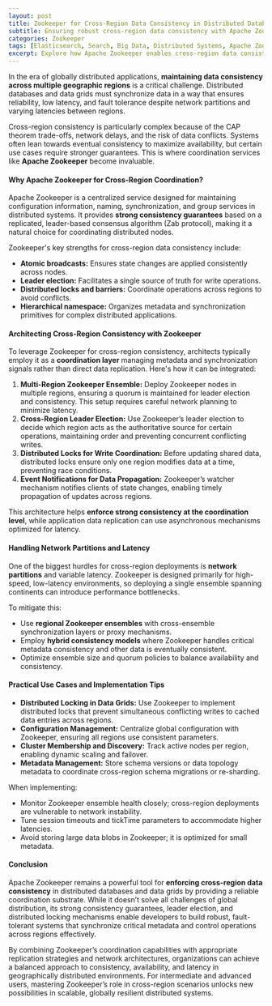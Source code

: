 ```yaml
---
layout: post
title: Zookeeper for Cross-Region Data Consistency in Distributed Databases and Data Grids
subtitle: Ensuring robust cross-region data consistency with Apache Zookeeper in modern distributed systems
categories: Zookeeper
tags: [Elasticsearch, Search, Big Data, Distributed Systems, Apache Zookeeper, Data Consistency, Data Grids]
excerpt: Explore how Apache Zookeeper enables cross-region data consistency in distributed databases and data grids, with in-depth technical insights for intermediate and advanced users.
---
```

In the era of globally distributed applications, **maintaining data consistency across multiple geographic regions** is a critical challenge. Distributed databases and data grids must synchronize data in a way that ensures reliability, low latency, and fault tolerance despite network partitions and varying latencies between regions.

Cross-region consistency is particularly complex because of the CAP theorem trade-offs, network delays, and the risk of data conflicts. Systems often lean towards eventual consistency to maximize availability, but certain use cases require stronger guarantees. This is where coordination services like **Apache Zookeeper** become invaluable.

#### Why Apache Zookeeper for Cross-Region Coordination?

Apache Zookeeper is a centralized service designed for maintaining configuration information, naming, synchronization, and group services in distributed systems. It provides **strong consistency guarantees** based on a replicated, leader-based consensus algorithm (Zab protocol), making it a natural choice for coordinating distributed nodes.

Zookeeper's key strengths for cross-region data consistency include:

- **Atomic broadcasts:** Ensures state changes are applied consistently across nodes.
- **Leader election:** Facilitates a single source of truth for write operations.
- **Distributed locks and barriers:** Coordinate operations across regions to avoid conflicts.
- **Hierarchical namespace:** Organizes metadata and synchronization primitives for complex distributed applications.

#### Architecting Cross-Region Consistency with Zookeeper

To leverage Zookeeper for cross-region consistency, architects typically employ it as a **coordination layer** managing metadata and synchronization signals rather than direct data replication. Here's how it can be integrated:

1. **Multi-Region Zookeeper Ensemble:** Deploy Zookeeper nodes in multiple regions, ensuring a quorum is maintained for leader election and consistency. This setup requires careful network planning to minimize latency.
2. **Cross-Region Leader Election:** Use Zookeeper’s leader election to decide which region acts as the authoritative source for certain operations, maintaining order and preventing concurrent conflicting writes.
3. **Distributed Locks for Write Coordination:** Before updating shared data, distributed locks ensure only one region modifies data at a time, preventing race conditions.
4. **Event Notifications for Data Propagation:** Zookeeper’s watcher mechanism notifies clients of state changes, enabling timely propagation of updates across regions.

This architecture helps **enforce strong consistency at the coordination level**, while application data replication can use asynchronous mechanisms optimized for latency.

#### Handling Network Partitions and Latency

One of the biggest hurdles for cross-region deployments is **network partitions** and variable latency. Zookeeper is designed primarily for high-speed, low-latency environments, so deploying a single ensemble spanning continents can introduce performance bottlenecks.

To mitigate this:

- Use **regional Zookeeper ensembles** with cross-ensemble synchronization layers or proxy mechanisms.
- Employ **hybrid consistency models** where Zookeeper handles critical metadata consistency and other data is eventually consistent.
- Optimize ensemble size and quorum policies to balance availability and consistency.

#### Practical Use Cases and Implementation Tips

- **Distributed Locking in Data Grids:** Use Zookeeper to implement distributed locks that prevent simultaneous conflicting writes to cached data entries across regions.
- **Configuration Management:** Centralize global configuration with Zookeeper, ensuring all regions use consistent parameters.
- **Cluster Membership and Discovery:** Track active nodes per region, enabling dynamic scaling and failover.
- **Metadata Management:** Store schema versions or data topology metadata to coordinate cross-region schema migrations or re-sharding.

When implementing:

- Monitor Zookeeper ensemble health closely; cross-region deployments are vulnerable to network instability.
- Tune session timeouts and tickTime parameters to accommodate higher latencies.
- Avoid storing large data blobs in Zookeeper; it is optimized for small metadata.

#### Conclusion

Apache Zookeeper remains a powerful tool for **enforcing cross-region data consistency** in distributed databases and data grids by providing a reliable coordination substrate. While it doesn’t solve all challenges of global distribution, its strong consistency guarantees, leader election, and distributed locking mechanisms enable developers to build robust, fault-tolerant systems that synchronize critical metadata and control operations across regions effectively.

By combining Zookeeper’s coordination capabilities with appropriate replication strategies and network architectures, organizations can achieve a balanced approach to consistency, availability, and latency in geographically distributed environments. For intermediate and advanced users, mastering Zookeeper’s role in cross-region scenarios unlocks new possibilities in scalable, globally resilient distributed systems.
